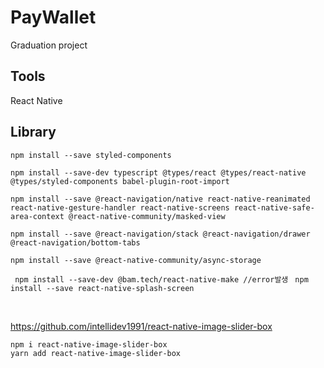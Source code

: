 # PayWallet
 Graduation project




## Tools

React Native


## Library

`npm install --save styled-components`

`npm install --save-dev typescript @types/react @types/react-native @types/styled-components babel-plugin-root-import`

`npm install --save @react-navigation/native react-native-reanimated react-native-gesture-handler react-native-screens react-native-safe-area-context @react-native-community/masked-view`

`npm install --save @react-navigation/stack @react-navigation/drawer @react-navigation/bottom-tabs`


`npm install --save @react-native-community/async-storage`


` npm install --save-dev @bam.tech/react-native-make //error발생`
` npm install --save react-native-splash-screen`


<br/>

https://github.com/intellidev1991/react-native-image-slider-box

```
npm i react-native-image-slider-box
yarn add react-native-image-slider-box

```
